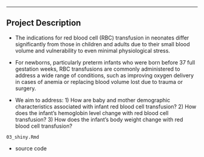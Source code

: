 ------------------------------------------------------------------------

## Project Description

- The indications for red blood cell (RBC) transfusion in neonates differ significantly from those in children and adults due to their small blood volume and vulnerability to even minimal physiological stress.

- For newborns, particularly preterm infants who were born before 37 full gestation weeks, RBC transfusions are commonly administered to address a wide range of conditions, such as improving oxygen delivery in cases of anemia or replacing blood volume lost due to trauma or surgery.

- We aim to address: 1) How are baby and mother demographic characteristics associated with infant red blood cell transfusion? 2) How does the infant’s hemoglobin level change with red blood cell transfusion? 3) How does the infant’s body weight change with red blood cell transfusion?

`03_shiny.Rmd`

-   source code
